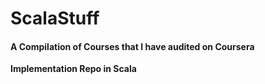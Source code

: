 # ScalaStuff
<h4>A Compilation of Courses that I have audited on Coursera</h4
  <li><b>Implementation Repo in Scala</li>
